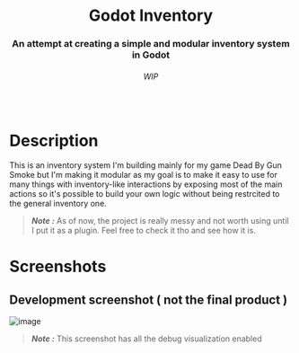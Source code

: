 <div align="center">
	<!-- <img src="logo svg link" alt="Logo" width="100"> -->
  <h1 align="center">Godot Inventory </h1>
  <h3>
    An attempt at creating a simple and modular inventory system in Godot 
  </h3>
  <h6>WIP</h6>
</div>
<br>

# Description
This is an inventory system I'm building mainly for my game Dead By Gun Smoke but I'm making it modular as my goal is to make it easy to use 
for many things with inventory-like interactions by exposing most of the main actions so it's possible to build your own logic without being restrcited to the general inventory one.
> ***Note :*** As of now, the project is really messy and not worth using until I put it as a plugin. Feel free to check it tho and see how it is.

# Screenshots
## Development screenshot ( not the final product )
![image](https://github.com/user-attachments/assets/5c2febc3-ad20-494a-86cc-45e6cc6b779a)
> ***Note :*** This screenshot has all the debug visualization enabled
